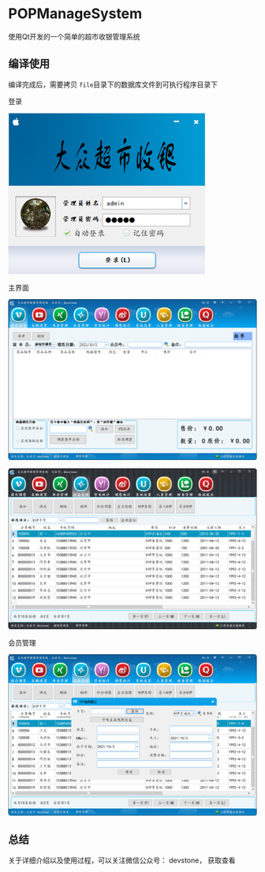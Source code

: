 # POPManageSystem
使用Qt开发的一个简单的超市收银管理系统


## 编译使用

编译完成后，需要拷贝 `file`目录下的数据库文件到可执行程序目录下


登录

![登录界面](./screen/login.png)

主界面

![主界面](./screen/mainFrame.png)

![主界面](./screen/mainFrame2.png)


会员管理

![主界面](./screen/memberMgr.png)

## 总结

关于详细介绍以及使用过程，可以关注微信公众号： devstone， 获取查看

